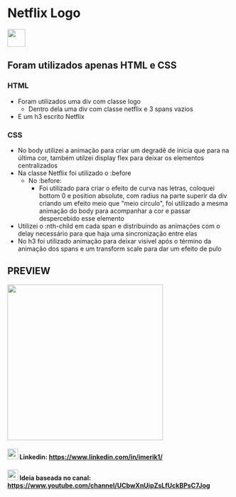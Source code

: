 # Netflix Logo 
<img src="https://www.rvtecnologia.com.br/wp-content/uploads/2014/11/Netflix-Logo.png" height="40px">

## Foram utilizados apenas HTML e CSS

### HTML
 - Foram utilizados uma div com classe logo
   - Dentro dela uma div com classe netflix e 3 spans vazios
 - E um h3 escrito Netflix


### CSS
  - No body utilizei a animação para criar um degradê de inicia que para na última cor, também utilzei display flex para deixar os elementos centralizados
  - Na classe Netflix foi utilizado o :before
    - No :before:
      - Foi utilizado para criar o efeito de curva nas letras, coloquei bottom 0 e position absolute, com radius na parte superir da div criando um efeito meio que "meio circulo", foi utilizado a mesma animação do body para acompanhar a cor e passar despercebido esse elemento
  - Utilizei o :nth-child em cada span e distribuindo as animações com o delay necessário para que haja uma sincronização entre elas
  - No h3 foi utilizado animação para deixar visivel após o término da animação dos spans e um transform scale para dar um efeito de pulo
  
  
 ## PREVIEW
  <img src="https://media.giphy.com/media/CiUm4gY4SZ4LQRvKiP/giphy.gif" width="350px">
  
 #### <img src="https://nepa.com/wp-content/uploads/2017/09/linkedin-logo.png" width="24px" height="24px"> Linkedin: https://www.linkedin.com/in/imerik1/
 #### <img src="https://www.iconninja.com/files/593/806/539/play-youtube-icon.svg" width="24px" height="24px"> Ideia baseada no canal: https://www.youtube.com/channel/UCbwXnUipZsLfUckBPsC7Jog
